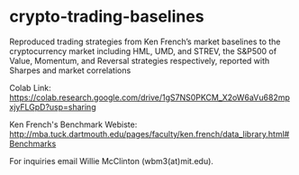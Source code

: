# crypto-trading-baselines

Reproduced trading strategies from Ken French’s market baselines to the cryptocurrency market including HML, UMD, and STREV, the S&P500 of Value, Momentum, and Reversal strategies respectively, reported with Sharpes and market correlations

Colab Link: https://colab.research.google.com/drive/1gS7NS0PKCM_X2oW6aVu682mpxjyFLGpD?usp=sharing

Ken French's Benchmark Webiste: http://mba.tuck.dartmouth.edu/pages/faculty/ken.french/data_library.html#Benchmarks

For inquiries email Willie McClinton (wbm3(at)mit.edu).
